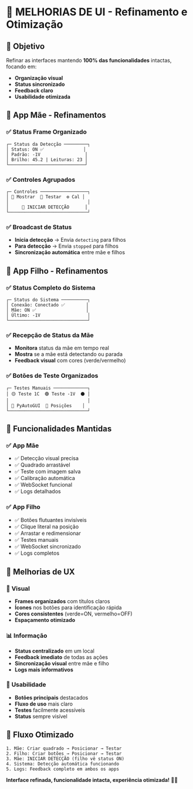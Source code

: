 # 🎨 MELHORIAS DE UI - Refinamento e Otimização

## 🎯 **Objetivo**
Refinar as interfaces mantendo **100% das funcionalidades** intactas, focando em:
- **Organização visual**
- **Status sincronizado**
- **Feedback claro**
- **Usabilidade otimizada**

## 🔄 **App Mãe - Refinamentos**

### ✅ **Status Frame Organizado**
```
┌─ Status da Detecção ─────────┐
│ Status: ON ✅               │
│ Padrão: -1V                 │
│ Brilho: 45.2 | Leituras: 23 │
└─────────────────────────────┘
```

### ✅ **Controles Agrupados**
```
┌─ Controles ──────────────────┐
│ 📍 Mostrar  🧪 Testar  ⚙️ Cal │
│                              │
│     🚀 INICIAR DETECÇÃO      │
└──────────────────────────────┘
```

### ✅ **Broadcast de Status**
- **Inicia detecção** → Envia `detecting` para filhos
- **Para detecção** → Envia `stopped` para filhos
- **Sincronização automática** entre mãe e filhos

## 👶 **App Filho - Refinamentos**

### ✅ **Status Completo do Sistema**
```
┌─ Status do Sistema ──────────┐
│ Conexão: Conectado ✅        │
│ Mãe: ON ✅                   │
│ Último: -1V                  │
└──────────────────────────────┘
```

### ✅ **Recepção de Status da Mãe**
- **Monitora** status da mãe em tempo real
- **Mostra** se a mãe está detectando ou parada
- **Feedback visual** com cores (verde/vermelho)

### ✅ **Botões de Teste Organizados**
```
┌─ Testes Manuais ─────────────┐
│ 🟡 Teste 1C  🟢 Teste -1V  ⚫ │
│                              │
│ 🧪 PyAutoGUI  📍 Posições    │
└──────────────────────────────┘
```

## 🎯 **Funcionalidades Mantidas**

### ✅ **App Mãe**
- ✅ Detecção visual precisa
- ✅ Quadrado arrastável
- ✅ Teste com imagem salva
- ✅ Calibração automática
- ✅ WebSocket funcional
- ✅ Logs detalhados

### ✅ **App Filho**
- ✅ Botões flutuantes invisíveis
- ✅ Clique literal na posição
- ✅ Arrastar e redimensionar
- ✅ Testes manuais
- ✅ WebSocket sincronizado
- ✅ Logs completos

## 🚀 **Melhorias de UX**

### 🎨 **Visual**
- **Frames organizados** com títulos claros
- **Ícones** nos botões para identificação rápida
- **Cores consistentes** (verde=ON, vermelho=OFF)
- **Espaçamento otimizado**

### 📊 **Informação**
- **Status centralizado** em um local
- **Feedback imediato** de todas as ações
- **Sincronização visual** entre mãe e filho
- **Logs mais informativos**

### 🎯 **Usabilidade**
- **Botões principais** destacados
- **Fluxo de uso** mais claro
- **Testes** facilmente acessíveis
- **Status** sempre visível

## 🔄 **Fluxo Otimizado**

```
1. Mãe: Criar quadrado → Posicionar → Testar
2. Filho: Criar botões → Posicionar → Testar
3. Mãe: INICIAR DETECÇÃO (filho vê status ON)
4. Sistema: Detecção automática funcionando
5. Logs: Feedback completo em ambos os apps
```

**Interface refinada, funcionalidade intacta, experiência otimizada!** 🎯✨